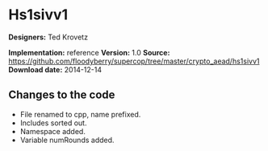 # Hs1sivv1

**Designers:** Ted Krovetz

**Implementation:** reference
**Version:** 1.0
**Source:** https://github.com/floodyberry/supercop/tree/master/crypto_aead/hs1sivv1
**Download date:** 2014-12-14

## Changes to the code

* File renamed to cpp, name prefixed.
* Includes sorted out.
* Namespace added.
* Variable numRounds added.
